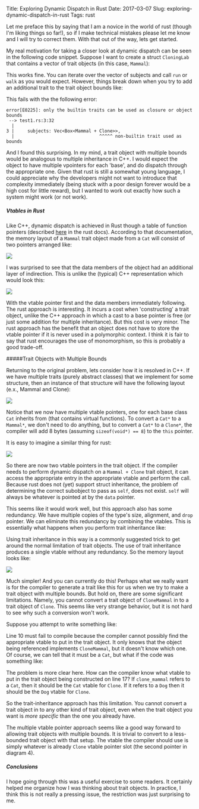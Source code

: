 Title: Exploring Dynamic Dispatch in Rust
Date: 2017-03-07
Slug: exploring-dynamic-dispatch-in-rust
Tags: rust

Let me preface this by saying that I am a novice in the world of rust (though I'm liking things so far!), so if I make technical mistakes please let me know and I will try to correct them. With that out of the way, lets get started.

My real motivation for taking a closer look at dynamic dispatch can be seen in the following code snippet. Suppose I want to create a struct `CloningLab` that contains a vector of trait objects (in this case, `Mammal`):

<script src="https://gist.github.com/ALSchwalm/b43986e11db2d864ee9adf090dedfa45.js"></script>


This works fine. You can iterate over the vector of subjects and call `run` or `walk` as you would expect. However, things break down when you try to add an additional trait to the trait object bounds like:

<script src="https://gist.github.com/ALSchwalm/d56ccd574a3b517ad20a7c6e5dc3f3f8.js"></script>

This fails with the the following error:

    error[E0225]: only the builtin traits can be used as closure or object bounds
     --> test1.rs:3:32
      |
    3 |     subjects: Vec<Box<Mammal + Clone>>,
      |                                ^^^^^ non-builtin trait used as bounds

And I found this surprising. In my mind, a trait object with multiple bounds would be analogous to multiple inheritance in C++. I would expect the object to have multiple vpointers for each 'base', and do dispatch through the appropriate one. Given that rust is still a somewhat young language, I could appreciate why the developers might not want to introduce that complexity immediately (being stuck with a poor design forever would be a high cost for little reward), but I wanted to work out exactly how such a system might work (or not work).

##### Vtables in Rust

Like C++, dynamic dispatch is achieved in Rust  though a table of function pointers (described [here](https://doc.rust-lang.org/1.30.0/book/first-edition/trait-objects.html#representation) in the rust docs). According to that documentation, the memory layout of a `Mammal` trait object made from a `Cat` will consist of two pointers arranged like:

![](/blog/static/images/2017/03/cat_layout-2.png)

I was surprised to see that the data members of the object had an additional layer of indirection. This is unlike the (typical) C++ representation which would look this:

![](/blog/static/images/2017/03/cat_layout_cpp.png)

With the vtable pointer first and the data members immediately following. The rust approach is interesting. It incurs a cost when 'constructing' a trait object, unlike the C++ approach in which a cast to a base pointer is free (or just some addition for multiple inheritance). But this cost is very minor. The rust approach has the benefit that an object does not have to store the vtable pointer if it is never used in a polymorphic context. I think it is fair to say that rust encourages the use of monomorphism, so this is probably a good trade-off.

#####Trait Objects with Multiple Bounds

Returning to the original problem, lets consider how it is resolved in C++. If we have multiple traits (purely abstract classes) that we implement for some structure, then an instance of that structure will have the following layout (e.x., Mammal and Clone):

![](/blog/static/images/2017/03/cat_and_clone_cpp-1.png)

Notice that we now have multiple vtable pointers, one for each base class `Cat` inherits from (that contains virtual functions). To convert a `Cat*` to a `Mammal*`, we don't need to do anything, but to convert a `Cat*` to a `Clone*`, the compiler will add 8 bytes (assuming `sizeof(void*) == 8`) to the `this` pointer.

It is easy to imagine a similar thing for rust:

![](/blog/static/images/2017/03/cat_clone_rust_candidate_1-1.png)

So there are now two vtable pointers in the trait object. If the compiler needs to perform dynamic dispatch on a `Mammal + Clone` trait object, it can access the appropriate entry in the appropriate vtable and perform the call. Because rust does not (yet) support struct inheritance, the problem of determining the correct subobject to pass as `self`, does not exist. `self` will always be whatever is pointed at by the `data` pointer.

This seems like it would work well, but this approach also has some redundancy. We have multiple copies of the type's size, alignment, and `drop` pointer. We can eliminate this redundancy by combining the vtables. This is essentially what happens when you perform trait inheritance like:

<script src="https://gist.github.com/ALSchwalm/b86e7753e26b57776bb00ef46aac6784.js"></script>

Using trait inheritance in this way is a commonly suggested trick to get around the normal limitation of trait objects. The use of trait inheritance produces a single vtable without any redundancy. So the memory layout looks like:

![](/blog/static/images/2017/03/clone_mammal_rust-1.png)

Much simpler! And you can currently do this! Perhaps what we really want is for the compiler to generate a trait like this for us when we try to make a trait object with multiple bounds. But hold on, there are some significant limitations. Namely, you cannot convert a trait object of `CloneMammal` in to a trait object of `Clone`. This seems like very strange behavior, but it is not hard to see why such a conversion won't work.

Suppose you attempt to write something like:

<script src="https://gist.github.com/ALSchwalm/a1acc010590aac091a4d0c968f6024a2.js"></script>

Line 10 must fail to compile because the compiler cannot possibly find the appropriate vtable to put in the trait object. It only knows that the object being referenced implements `CloneMammal`, but it doesn't know which one. Of course, we can tell that it must be a `Cat`, but what if the code was something like:

<script src="https://gist.github.com/ALSchwalm/fc532dbdae257a03c070d02f7e2b9be1.js"></script>

The problem is more clear here. How can the compiler know what vtable to put in the trait object being constructed on line 17? If `clone_mammal` refers to a `Cat`, then it should be the `Cat` vtable for `Clone`. If it refers to a `Dog` then it should be the `Dog` vtable for `Clone`.

So the trait-inheritance approach has this limitation. You cannot convert a trait object in to any other kind of trait object, even when the trait object you want is _more specific_ than the one you already have.

The multiple vtable pointer approach seems like a good way forward to allowing trait objects with multiple bounds. It is trivial to convert to a less-bounded trait object with that setup. The vtable the compiler should use is simply whatever is already `Clone` vtable pointer slot (the second pointer in diagram 4).

##### Conclusions

I hope going through this was a useful exercise to some readers. It certainly helped me organize how I was thinking about trait objects. In practice, I think this is not really a pressing issue, the restriction was just surprising to me.
